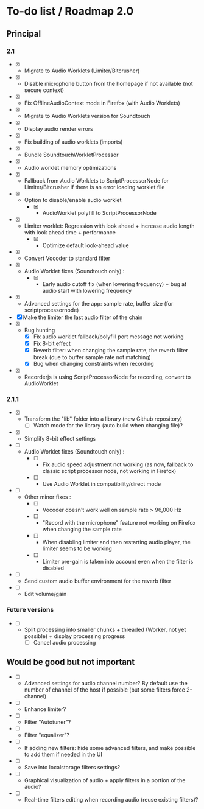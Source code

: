 # To-do list / Roadmap 2.0


## Principal

### 2.1

* [x] - Migrate to Audio Worklets (Limiter/Bitcrusher)
* [x] - Disable microphone button from the homepage if not available (not secure context)
* [x] - Fix OfflineAudioContext mode in Firefox (with Audio Worklets)
* [x] - Migrate to Audio Worklets version for Soundtouch
* [x] - Display audio render errors
* [x] - Fix building of audio worklets (imports)
* [x] - Bundle SoundtouchWorkletProcessor
* [x] - Audio worklet memory optimizations
* [x] - Fallback from Audio Worklets to ScriptProcessorNode for Limiter/Bitcrusher if there is an error loading worklet file
* [x] - Option to disable/enable audio worklet
    * [x] - AudioWorklet polyfill to ScriptProcessorNode
* [x] - Limiter worklet: Regression with look ahead + increase audio length with look ahead time + performance
    * [x] - Optimize default look-ahead value
* [x] - Convert Vocoder to standard filter
* [x] - Audio Worklet fixes (Soundtouch only) :
    * [x] - Early audio cutoff fix (when lowering frequency) + bug at audio start with lowering frequency
* [x] - Advanced settings for the app: sample rate, buffer size (for scriptprocessornode)
* [x] Make the limiter the last audio filter of the chain
* [x] - Bug hunting
    * [x] Fix audio worklet fallback/polyfill port message not working
    * [x] Fix 8-bit effect
    * [x] Reverb filter: when changing the sample rate, the reverb filter break (due to buffer sample rate not matching)
    * [x] Bug when changing constraints when recording
* [x] - Recorderjs is using ScriptProcessorNode for recording, convert to AudioWorklet

### 2.1.1

* [x] - Transform the "lib" folder into a library (new Github repository)
    * [ ] Watch mode for the library (auto build when changing file)?
* [x] - Simplify 8-bit effect settings
* [ ] - Audio Worklet fixes (Soundtouch only) :
    * [ ] - Fix audio speed adjustment not working (as now, fallback to classic script processor node, not working in Firefox)
    * [ ] - Use Audio Worklet in compatibility/direct mode
* [ ] - Other minor fixes :
    * [ ] - Vocoder doesn't work well on sample rate > 96,000 Hz
    * [ ] - "Record with the microphone" feature not working on Firefox when changing the sample rate
    * [ ] - When disabling limiter and then restarting audio player, the limiter seems to be working
    * [ ] - Limiter pre-gain is taken into account even when the filter is disabled
* [ ] - Send custom audio buffer environment for the reverb filter
* [ ] - Edit volume/gain

### Future versions

* [ ] - Split processing into smaller chunks + threaded (Worker, not yet possible) + display processing progress
    * [ ] Cancel audio processing

## Would be good but not important

* [ ] - Advanced settings for audio channel number? By default use the number of channel of the host if possible (but some filters force 2-channel)
* [ ] - Enhance limiter?
* [ ] - Filter "Autotuner"?
* [ ] - Filter "equalizer"?
* [ ] - If adding new filters: hide some advanced filters, and make possible to add them if needed in the UI
* [ ] - Save into localstorage filters settings?
* [ ] - Graphical visualization of audio + apply filters in a portion of the audio?
* [ ] - Real-time filters editing when recording audio (reuse existing filters)?
